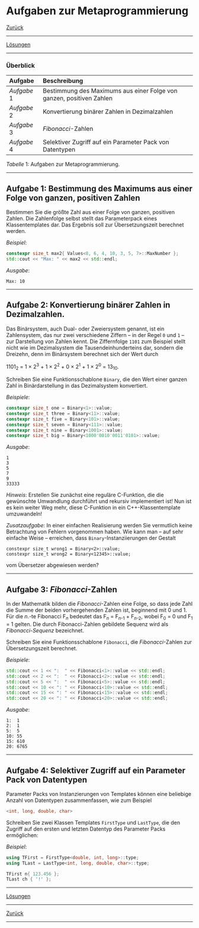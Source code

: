 # Aufgaben zur Metaprogrammierung

[Zurück](/GeneralSnippets/Exercises/Exercises.md)

---

[Lösungen](Exercises_07_Metaprogramming.cpp)

---

### Überblick

| Aufgabe | Beschreibung |
| :- | :- |
| *Aufgabe* 1 | Bestimmung des Maximums aus einer Folge von ganzen, positiven Zahlen |
| *Aufgabe* 2 | Konvertierung binärer Zahlen in Dezimalzahlen |
| *Aufgabe* 3 | *Fibonacci*-Zahlen |
| *Aufgabe* 4 | Selektiver Zugriff auf ein Parameter Pack von Datentypen |

*Tabelle* 1: Aufgaben zur Metaprogrammierung.

---

## Aufgabe 1: Bestimmung des Maximums aus einer Folge von ganzen, positiven Zahlen

Bestimmen Sie die größte Zahl aus einer Folge von ganzen, positiven Zahlen.
Die Zahlenfolge selbst stellt das Parameterpack eines Klassentemplates dar.
Das Ergebnis soll zur Übersetzungszeit berechnet werden.

*Beispiel*:

```cpp
constexpr size_t max2{ Values<8, 6, 4, 10, 3, 5, 7>::MaxNumber };
std::cout << "Max: " << max2 << std::endl;
```

*Ausgabe*:

```
Max: 10
```

---

## Aufgabe 2: Konvertierung binärer Zahlen in Dezimalzahlen.

Das Binärsystem, auch Dual- oder Zweiersystem genannt, ist ein Zahlensystem, das nur zwei verschiedene
Ziffern &ndash; in der Regel `0` und `1` &ndash; zur Darstellung von Zahlen kennt. Die Ziffernfolge `1101` zum
Beispiel stellt nicht wie im Dezimalsystem die Tausendeinhunderteins dar, sondern die Dreizehn, denn
im Binärsystem berechnet sich der Wert durch

1101<sub>2</sub> = 1 &times; 2<sup>3</sup> + 1 &times; 2<sup>2</sup> + 0 &times; 2<sup>1</sup> + 1 &times; 2<sup>0</sup> = 13<sub>10</sub>.

Schreiben Sie eine Funktionsschablone `Binary`, die den Wert einer ganzen Zahl in Binärdarstellung in
das Dezimalsystem konvertiert.

*Beispiele*:

```cpp
constexpr size_t one = Binary<1>::value;
constexpr size_t three = Binary<11>::value;
constexpr size_t five = Binary<101>::value;
constexpr size_t seven = Binary<111>::value;
constexpr size_t nine = Binary<1001>::value;
constexpr size_t big = Binary<1000'0010'0011'0101>::value;
```

*Ausgabe*:

```
1
3
5
7
9
33333
```

*Hinweis*: Erstellen Sie zunächst eine reguläre C-Funktion, die die gewünschte Umwandlung durchführt und
rekursiv implementiert ist! Nun ist es kein weiter Weg mehr, diese C-Funktion in ein C++-Klassentemplate umzuwandeln!

*Zusatzaufgabe*: In einer einfachen Realisierung werden Sie vermutlich keine Betrachtung von Fehlern
vorgenommen haben. Wie kann man &ndash; auf sehr einfache Weise &ndash; erreichen,
dass `Binary`-Instanziierungen der Gestalt

```
constexpr size_t wrong1 = Binary<2>::value;
constexpr size_t wrong2 = Binary<12345>::value;
```

vom Übersetzer abgewiesen werden?

---

## Aufgabe 3: *Fibonacci*-Zahlen

In der Mathematik bilden die *Fibonacci*-Zahlen eine Folge,
so dass jede Zahl die Summe der beiden vorhergehenden Zahlen ist, beginnend mit 0 und 1. 
Für die *n*.-te Fibonacci F<sub>*n*</sub> bedeutet das F<sub>*n*</sub> = F<sub>*n*-1</sub> + F<sub>*n*-2</sub>,
wobei F<sub>0</sub> = 0 und F<sub>1</sub> = 1 gelten.
Die durch Fibonacci-Zahlen gebildete Sequenz wird als *Fibonacci*-*Sequenz* bezeichnet.

Schreiben Sie eine Funktionsschablone `Fibonacci`, die *Fibonacci*-Zahlen zur Übersetzungszeit berechnet.

*Beispiele*:

```cpp
std::cout << 1 << ":  " << Fibonacci<1>::value << std::endl;
std::cout << 2 << ":  " << Fibonacci<2>::value << std::endl;
std::cout << 5 << ":  " << Fibonacci<5>::value << std::endl;
std::cout << 10 << ": " << Fibonacci<10>::value << std::endl;
std::cout << 15 << ": " << Fibonacci<15>::value << std::endl;
std::cout << 20 << ": " << Fibonacci<20>::value << std::endl;
```

*Ausgabe*:

```
1:  1
2:  1
5:  5
10: 55
15: 610
20: 6765
```

---

## Aufgabe 4: Selektiver Zugriff auf ein Parameter Pack von Datentypen


Parameter Packs von Instanzierungen von Templates können eine beliebige Anzahl
von Datentypen zusammenfassen, wie zum Beispiel

```cpp
<int, long, double, char>
```

Schreiben Sie zwei Klassen Templates `FirstType` und `LastType`,
die den Zugriff auf den ersten und letzten Datentyp des Parameter Packs ermöglichen:

*Beispiel*:

```cpp
using TFirst = FirstType<double, int, long>::type;
using TLast = LastType<int, long, double, char>::type;

TFirst n{ 123.456 };
TLast ch { '!' };
```

---

[Lösungen](Exercises_07_Metaprogramming.cpp)

---

[Zurück](/GeneralSnippets/Exercises/Exercises.md)

---
